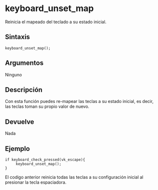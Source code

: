 # keyboard_unset_map

Reinicia el mapeado del teclado a su estado inicial.

## Sintaxis

  
```gml  
keyboard_unset_map();  
```  

## Argumentos

Ninguno

## Descripción

Con esta función puedes re-mapear las teclas a su estado inicial, es decir, las teclas toman su propio valor de nuevo.

## Devuelve

Nada

## Ejemplo

  
```gml  
if keyboard_check_pressed(vk_escape){  
     keyboard_unset_map();  
}  
```  
El codigo anterior reinicia todas las teclas a su configuración inicial al presionar la tecla espaciadora.